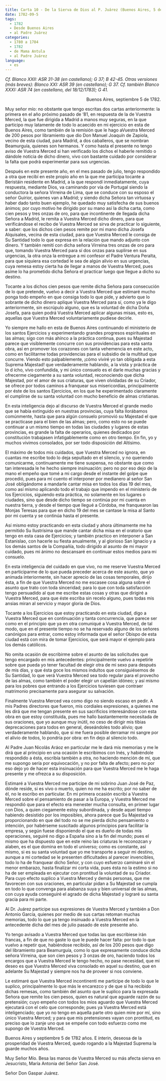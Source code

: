 ```yaml
---
title: Carta 10 - De la Sierva de Dios al P. Juárez (Buenos Aires, 5 de septiembre de 1782).
date: 1782-09-5
tags:
  - 1782
  - Desde Buenos Aires
  - al Padre Juárez
categories:
  - 1780 a 1784
  - 1782
  - de Mama Antula
  - al Padre Juárez
language:
  - es  
---
```


_Cf. Blanco XXII: ASR 31-38 (en castellano); G 37; B 42-45.
Otras versiones (más breves): Blanco XXI: ASR 39 (en castellano); G 37.
Cf. también Blanco XXXI: ASR 74 (en castellano, del 18/12/1783); G 41._
<div align="right">
Buenos Aires, septiembre 5 de 1782.
</div>

Muy señor mío:
no obstante que tengo escritas dos cartas anteriormente: la primera en el año próximo pasado de ‘81, en respuesta de la de Vuestra Merced, la que fue dirigida a Madrid a manos muy seguras, en la que participo muy latamente de todo lo acaecido en mi ejercicio en esta de Buenos Aires, como también de la remisión que le hago aVuestra Merced de 200 pesos por libramiento que dio Don Manuel Joaquín de Zapiola, vecino de esta ciudad, para Madrid, a dos caballeros, que se nombran Beamurguía, quienes son hermanos. Y como hasta el presente no tengo aviso de Vuestra Merced si han verificado los dichos el haberle remitido o dándole noticia de dicho dinero, vivo con bastante cuidado por considerar la falta que podrá experimentar para sus urgencias.

Después en este presente año, en el mes pasado de julio, tengo respondido a otra que recibí en este propio año en la que me participa tocante a Beristáin residente en Madrid, a la que respondí inmediatamente, cuya respuesta, mediante Dios, va caminando por vía de Portugal siendo la conductora la señora Virreina de Lima, que se conduce con su esposo el señor Guirior, quienes van a Madrid; y siendo dicha Señora tan virtuosa y haber dado tanto buen ejemplo, he quedado muy satisfecha de sus buenos ánimos; por cuyo motivo he dirigido por su mano así la dicha carta, como cien pesos y tres onzas de oro, para que incontinente de llegada dicha Señora a Madrid, le remita a Vuestra Merced dicho dinero, para que verificándose el recibo de Vuestra Merced se sirva de practicar lo siguiente, a saber: que los dichos cien pesos remite por mi mano dicha Josefa Alquisales, vecina de esta ciudad, para que Vuestra Merced le consiga de Su Santidad todo lo que expresa en la relación que mando adjunto con dinero. Y también remití con dicha señora Virreina tres onzas de oro para que, tomando Vuestra Merced para sí dos onzas para suplirse en sus urgencias, la otra onza la entregue a mi confesor el Padre Ventura Peralta, para que siquiera esa cortedad le sea de algún alivio en sus urgencias, cuya remesa estoy cierta ha de llegar a manos de Vuestra Merced, pues asíme lo ha prometido dicha Señora el practicar luego que llegue a dicho su destino.

Tocante a los dichos cien pesos que remite dicha Señora para consecución de lo que pretende, vuelvo a decir a Vuestra Merced que estimaré mucho ponga todo empeño en que consiga todo lo que pide, y advierto que lo sobrante de dicho dinero aplique Vuestra Merced para sí, como ya le digo anteriormente, sin escrúpulo alguno, que es la voluntad de dicha Doña Josefa, para quien podrá Vuestra Merced aplicar algunas misas, esto es, aquellas que Vuestra Merced voluntariamente pudiese decirle.

Yo siempre me hallo en esta de Buenos Aires continuando el ministerio de los santos Ejercicios y experimentando grandes progresos espirituales en las almas; sigo con más ahínco a la práctica continua, pues su Majestad parece que visiblemente concurre con sus providencias para esta santa obra, así en promover los corazones con tanta vehemencia en este acto, como en facilitarme todas providencias para el subsidio de la multitud que concurre. Viendo esto palpablemente, ¡cómo viviré yo tan obligada a esta Suprema Majestad! que verdaderamente hablando, a la vista y práctica de lo d icho, vivo confundida, y mi único consuelo es el darle muchas gracias y ofrecerme ciegamente a su santa voluntad, reconociendo que dicha Majestad, por el amor de sus criaturas, que viven olvidadas de su Criador, se ofrece por todos caminos a franquear sus misericordias, principalmente por éste de los santos Ejercicios, en los que he experimentado claramente el cumplirse de su santa voluntad con mucho beneficio de almas cristianas.

En esta inteligencia dejo al discurso de Vuestra Merced el grande medio que se había extinguido en nuestras provincias, cuya falta llorábamos comúnmente, hasta que para algún consuelo promovió su Majestad el que se practicase para el bien de las almas; pero, como esto no se puede continuar a un mismo tiempo en todas las ciudades y lugares de estas provincias, es grande la falta de operarios, quienes dedicados por  constitución trabajasen infatigablemente como en otro tiempo. En fin, yo y muchos vivimos consolados, por ser todo disposición del Altísimo.

El máximo de todos mis cuidados, que Vuestra Merced no ignora, en cuantas me escribe todo lo deja sepultado en el silencio, y no queriendo comunicarme, continuamente me tiene suspensa, no obstante que como tan interesada le he hecho siempre insinuación; pero no por eso dejo de la mano el empeño que tomé a mi cargo desde el instante del golpe que procedió, pues para mí cuento el interponer por medianero al señor San José obligándome a mandarle cantar misa en todos los días 19 del mes, como así mismo aplicando todo el trabajo que impendo en el ministerio de los Ejercicios, siguiendo esta práctica, no solamente en los lugares o ciudades, sino que desde dicho tiempo se continúa por mi cuenta en nuestra tierra, y desde el tiempo que llegué a Córdoba, me franquearon las Monjas Teresas para que en dicho 19 del mes se cantase la misa al Santo por mi cuenta y se continúa hasta el presente.

Así mismo estoy practicando en esta ciudad y ahora últimamente me ha permitido Su Ilustrísima que mande cantar dicha misa en el oratorio que tengo en esta casa de Ejercicios; y también practico en interponer a San Estanislao, con hacerle su fiesta anualmente, y al glorioso San Ignacio y a los demás santos de la Compañía, todo dirigido al asunto de mi mayor cuidado, pues mi ánimo no descansaré en continuar estos medios para mi consuelo.

En esta inteligencia del cuidado en que vivo, no me reserve Vuestra Merced en participarme de lo que pueda preceder acerca de este asunto, que yo animada interiormente, sin hacer aprecio de las cosas temporales, dirijo ésta, a fin de que Vuestra Merced no me escasee cosa alguna sobre el asunto que trato con toda sinceridad; para lo que con toda satisfacción tengo persuadido al que me escribe estas cosas y otras que dirigiré a Vuestra Merced, para que éste escriba sin recelo alguno, pues todas mis ansias  miran al servicio y mayor gloria de Dios.

Tocante a los Ejercicios que estoy practicando en esta ciudad, digo a Vuestra Merced que en continuación y tanta concurrencia, que parece ser como en el principio que ya en otra comuniqué a Vuestra Merced, de tal modo, que en el presente tiempo no se ha reservado alguno de los señores canónigos para entrar, como estoy informada que el señor Obispo de esta ciudad está con mira de tomar Ejercicios, que será mayor el ejemplo para los demás católicos.

No omita ocasión de escribirme sobre el asunto de las solicitudes que tengo encargado en mis antecedentes: principalmente vuelvo a repetirle sobre que pueda yo tener facultad de elegir otra de mi sexo para después de mis días, y que ésta goce los mismos indultos que consiguiésemos de Su Santidad, lo que verá Vuestra Merced sea todo regular para el provecho de las almas, como también el poder elegir un capellán idóneo; y así mismo para los pobres que entrando a los Ejercicios tuviesen que contraer matrimonio precisamente para asegurar su salvación.

 Finalmente Vuestra Merced vea como digo no siendo escaso en pedir. A mis Padres directores que fueron, mis cordiales expresiones, a quienes me les dirá que me tengan presente en sus sacrificios interesándose con esta obra en que estoy constituida, pues me hallo bastantemente necesitada de sus oraciones, que yo aunque  muy inútil, no ceso de dirigir mis tibias deprecaciones para todos en general, deseándoles todo alivio; que verdaderamente hablando, que si me fuera posible derramar mi sangre por el alivio de todos, lo pondría por obra: en fin dejo al silencio todo.

Al Padre Juan Nicolás Aráoz en particular me le dará mis memorias y me le dirá que al principio en una ocasión le escribimos con Inés, y habiéndole respondido a ésta, escribía también a otra, no haciendo mención de mí, que me supongo sería por equivocación, y no por falta de afecto; pero no por eso dejo yo de hacer esta insinuación para que Vuestra Merced me le haga presente y me ofrezca a su disposición.

Estimaré a Vuestra Merced me participe de mi sobrino Juan José de Paz, dónde reside, si es vivo o muerto, quien no me ha escrito; por no saber de él, no le escribo en particular. En mi primera ocasión escribí a Vuestra Merced sobre el pensamiento de pasar a la Europa, y Vuestra Merced me respondió que para el efecto era menester mucha consulta, en primer lugar con Dios, a quien ciegamente estoy subordinada, y desde aquel tiempo habiendo desistido por los imposibles, ahora parece que Su Majestad va proporcionando en que del todo no se me pierda dicho pensamiento o intención, por habérseme suscitado algunos principios para facilitar la empresa, y según fuese disponiendo el que es dueño de todas mis operaciones, seguiré no digo a España sino a la fin del mundo; pues el mismo que ha dispuesto que en este reino las criaturas le reconozcan y alaben, es el que domina en todo el universo; como es constante, así mismo, si es su santa voluntad que yo me transporte a seguir mi destino, aunque a mi cortedad se le presenten dificultades al parecer invencibles, todo lo ha de franquear dicho Señor, y con cuyo esfuerzo caminaré sin el menor embarazo, hasta finalizar mi corta vida, pues ésta no la estimo si no ha de ser empleada en ejecutar con prontitud la voluntad de su Criador. Para cuyo efecto suplico a Vuestra Merced y demás personas, que me favorecen con sus oraciones, en particular pidan a Su Majestad se cumpla en todo lo que convenga para alabanza suya y bien universal de las almas, con cuya ayuda conseguiré el agrado de dicha Majestad y lograré su santa gracia para mi parte.

Al Dr. Juárez participe sus expresiones de Vuestra Merced y también a Don Antonio García, quienes por medio de sus cartas retoman muchas memorias, todo lo que ya tengo insinuado a Vuestra Merced en la antecedente dicha del mes de julio pasado de este presente año.

Yo tengo avisado a Vuestra Merced que todas las que escribiese irán francas, a fin de que no gaste lo que le puede hacer falta: por todo lo que vuelvo a repetir que, habiéndose recibido, así de los 200 pesos que digo del libramiento para Beamurguía, como lo que expresamente conduce dicha señora Virreina, que son cien pesos y 3 onzas de oro, haciendo todos los encargos que a Vuestra Merced le tengo hecho, no pase necesidad, que mi deseo es que Vuestra Merced viva consolado en aquel su destino, que en adelante Su Majestad y siempre nos ha de proveer si nos conviene.

Le estimaré que Vuestra Merced incontinenti me participe de todo lo que le suplico, principalmente lo que más le encarezco y de que si ha recibido dichas remesas, como también del asunto que le suplico para la expresada Señora que remite los cien pesos, quien es natural que aguarde razón de su pretensión; cuyo empeño con todos los míos aguardo que Vuestra Merced ejecutará con el celo que corresponde; pues ya Vuestra Merced está inteligenciado; que yo no tengo en aquella parte otro quien mire por mí, sino único Vuestra Merced; y para que mis pretensiones vayan con prontitud, es preciso que lo zanje uno que se empeñe con todo esfuerzo como me supongo de Vuestra Merced.

Buenos Aires y septiembre 5 de 1782 años. E ínterin, deseosa de la prosperidad de Vuestra Merced, quedo rogando a la Majestad Suprema la guarde muchos años.

Muy Señor Mío. Besa las manos de Vuestra Merced su más afecta sierva en Jesucristo, María Antonia del Señor San José.

Señor Don Gaspar Juárez.
